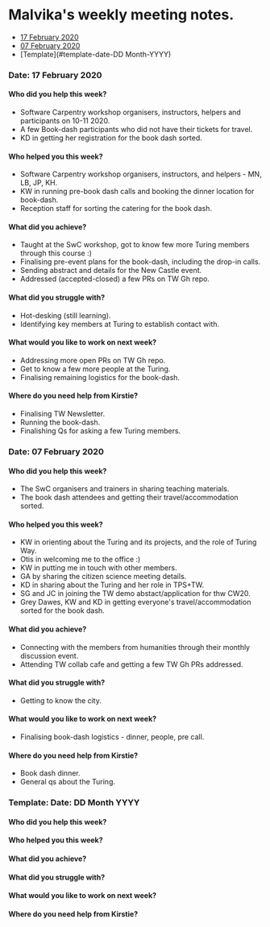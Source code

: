 # Malvika's weekly meeting notes.

* [17 February 2020](#date-28-february-2020)
* [07 February 2020](#date-07-february-2020)
* [Template](#template-date-DD Month-YYYY)

### Date: 17 February 2020

#### Who did you help this week?

- Software Carpentry workshop organisers, instructors, helpers and participants on 10-11 2020.
- A few Book-dash participants who did not have their tickets for travel.
- KD in getting her registration for the book dash sorted.

#### Who helped you this week?

- Software Carpentry workshop organisers, instructors, and helpers - MN, LB, JP, KH.
- KW in running pre-book dash calls and booking the dinner location for book-dash.
- Reception staff for sorting the catering for the book dash.

#### What did you achieve?

- Taught at the SwC workshop, got to know few more Turing members through this course :)
- Finalising pre-event plans for the book-dash, including the drop-in calls.
- Sending abstract and details for the New Castle event.
- Addressed (accepted-closed) a few PRs on TW Gh repo.

#### What did you struggle with?

- Hot-desking (still learning).
- Identifying key members at Turing to establish contact with.

#### What would you like to work on next week?

- Addressing more open PRs on TW Gh repo.
- Get to know a few more people at the Turing.
- Finalising remaining logistics for the book-dash.

#### Where do you need help from Kirstie?

- Finalising TW Newsletter.
- Running the book-dash.
- Finalishing Qs for asking a few Turing members.

### Date: 07 February 2020

#### Who did you help this week?

- The SwC organisers and trainers in sharing teaching materials.
- The book dash attendees and getting their travel/accommodation sorted.

#### Who helped you this week?

- KW in orienting about the Turing and its projects, and the role of Turing Way.
- Otis in welcoming me to the office :)
- KW in putting me in touch with other members.
- GA by sharing the citizen science meeting details.
- KD in sharing about the Turing and her role in TPS+TW.
- SG and JC in joining the TW demo abstact/application for thw CW20.
- Grey Dawes, KW and KD in getting everyone's travel/accommodation sorted for the book dash.

#### What did you achieve?

- Connecting with the members from humanities through their monthly discussion event.
- Attending TW collab cafe and getting a few TW Gh PRs addressed.

#### What did you struggle with?

- Getting to know the city.

#### What would you like to work on next week?

- Finalising book-dash logistics - dinner, people, pre call.

#### Where do you need help from Kirstie?

- Book dash dinner.
- General qs about the Turing.

### Template: Date: DD Month YYYY

#### Who did you help this week?

#### Who helped you this week?

#### What did you achieve?

#### What did you struggle with?

#### What would you like to work on next week?

#### Where do you need help from Kirstie?

